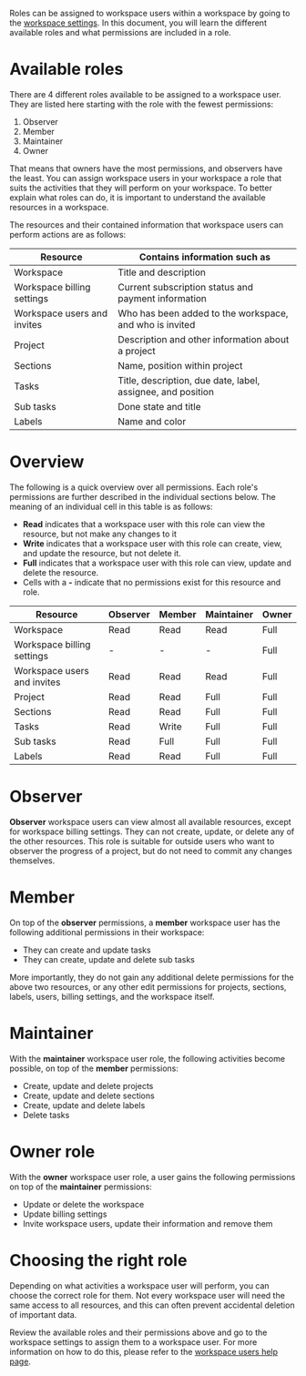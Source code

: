 Roles can be assigned to workspace users within a workspace by going to the
[workspace settings](/help/workspace-users#edit-a-workspace-users-permissions).
In this document, you will learn the different available roles and what
permissions are included in a role.

# Available roles

There are 4 different roles available to be assigned to a workspace user. They
are listed here starting with the role with the fewest permissions:

1. Observer
2. Member
3. Maintainer
4. Owner

That means that owners have the most permissions, and observers have the least.
You can assign workspace users in your workspace a role that suits the
activities that they will perform on your workspace. To better explain what
roles can do, it is important to understand the available resources in a
workspace.

The resources and their contained information that workspace users can perform
actions are as follows:

| Resource                    | Contains information such as                                |
| --------------------------- | ----------------------------------------------------------- |
| Workspace                   | Title and description                                       |
| Workspace billing settings  | Current subscription status and payment information         |
| Workspace users and invites | Who has been added to the workspace, and who is invited     |
| Project                     | Description and other information about a project           |
| Sections                    | Name, position within project                               |
| Tasks                       | Title, description, due date, label, assignee, and position |
| Sub tasks                   | Done state and title                                        |
| Labels                      | Name and color                                              |

# Overview

The following is a quick overview over all permissions. Each role's permissions
are further described in the individual sections below. The meaning of an
individual cell in this table is as follows:

- **Read** indicates that a workspace user with this role can view the
  resource, but not make any changes to it
- **Write** indicates that a workspace user with this role can create, view,
  and update the resource, but not delete it.
- **Full** indicates that a workspace user with this role can view, update and
  delete the resource.
- Cells with a **-** indicate that no permissions exist for this resource and
  role.

| Resource                    | Observer | Member | Maintainer | Owner |
| --------------------------- | -------- | ------ | ---------- | ----- |
| Workspace                   | Read     | Read   | Read       | Full  |
| Workspace billing settings  | -        | -      | -          | Full  |
| Workspace users and invites | Read     | Read   | Read       | Full  |
| Project                     | Read     | Read   | Full       | Full  |
| Sections                    | Read     | Read   | Full       | Full  |
| Tasks                       | Read     | Write  | Full       | Full  |
| Sub tasks                   | Read     | Full   | Full       | Full  |
| Labels                      | Read     | Read   | Full       | Full  |

# Observer

**Observer** workspace users can view almost all available resources, except
for workspace billing settings. They can not create, update, or delete any of
the other resources. This role is suitable for outside users who want to
observer the progress of a project, but do not need to commit any changes
themselves.

# Member

On top of the **observer** permissions, a **member** workspace user has the
following additional permissions in their workspace:

- They can create and update tasks
- They can create, update and delete sub tasks

More importantly, they do not gain any additional delete permissions for the
above two resources, or any other edit permissions for projects,
sections, labels, users, billing settings, and the workspace itself.

# Maintainer

With the **maintainer** workspace user role, the following activities become
possible, on top of the **member** permissions:

- Create, update and delete projects
- Create, update and delete sections
- Create, update and delete labels
- Delete tasks

# Owner role

With the **owner** workspace user role, a user gains the following permissions
on top of the **maintainer** permissions:

- Update or delete the workspace
- Update billing settings
- Invite workspace users, update their information and remove them

# Choosing the right role

Depending on what activities a workspace user will perform, you can choose the
correct role for them. Not every workspace user will need the same access to
all resources, and this can often prevent accidental deletion of important
data.

Review the available roles and their permissions above and go to the workspace
settings to assign them to a workspace user. For more information on how to do
this, please refer to the [workspace users help
page](/help/workspace-users#edit-a-workspace-users-permissions).
